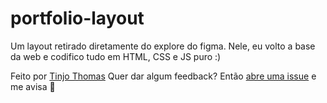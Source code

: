 # portfolio-layout

Um layout retirado diretamente do explore do figma. Nele, eu volto a base da web e codifico tudo em HTML, CSS e JS puro :)

Feito por [Tinjo Thomas](https://www.figma.com/@tinjo)
Quer dar algum feedback?  Então [abre uma issue](https://github.com/victorambrozi/portfolio-design-figma/issues/new) e me avisa 🤗
